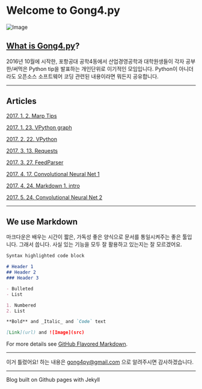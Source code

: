 Welcome to Gong4.py
===

![Image](https://gong4py.github.io/images/importgong4py.png)

## [What is Gong4.py](https://gong4py.github.io/Gong4py_intro_detail)?

2016년 10월에 시작한,
포항공대 공학4동에서 산업경영공학과 대학원생들이 각자 공부한/써먹은 Python tip을 발표하는
개인단위로 이기적인 모임입니다.
Python이 아니더라도 오픈소스 소프트웨어 코딩 관련된 내용이라면 뭐든지 공유합니다.

---
## Articles


[2017. 1.  2. Marp Tips](https://gong4py.github.io/20170102_MarpTips "by JuneTech")

[2017. 1. 23. VPython graph](https://gong4py.github.io/20170123_vpython_graph "by Taekho")

[2017. 2. 22. VPython](https://gong4py.github.io/20170222_vpython "by Taekho")

[2017. 3. 13. Requests](https://gong4py.github.io/20170313_Requests_noslide "by JuneTech")

[2017. 3. 27. FeedParser](https://gong4py.github.io/20170327_feedparser "by JuneTech")

[2017. 4. 17. Convolutional Neural Net 1](https://gong4py.github.io/20170417_cnn "by Taehoon")

[2017. 4. 24. Markdown 1. intro](https://gong4py.github.io/20170424_markdown_intro "by JuneTech")

[2017. 5. 24. Convolutional Neural Net 2](https://gong4py.github.io/20170524_CNN_2.md "by Taehoon")

---
## We use Markdown

마크다운은 배우는 시간이 짧은, 가독성 좋은 양식으로 문서를 통일시켜주는 좋은 툴입니다.
그래서 씁니다. 사실 있는 기능을 모두 잘 활용하고 있는지는 잘 모르겠어요.

```markdown
Syntax highlighted code block

# Header 1
## Header 2
### Header 3

- Bulleted
- List

1. Numbered
2. List

**Bold** and _Italic_ and `Code` text

[Link](url) and ![Image](src)
```

For more details see [GitHub Flavored Markdown](https://guides.github.com/features/mastering-markdown/).

---
이거 틀렸어요! 하는 내용은 gong4py@gmail.com 으로 알려주시면 감사하겠습니다.

---
Blog built on Github pages with Jekyll

